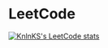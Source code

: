 # LeetCode

[![KnlnKS's LeetCode stats](https://leetcode-stats-six.vercel.app/api?username=szhang43&theme=dark)](https://github.com/madushadhanushka/github-readme)
